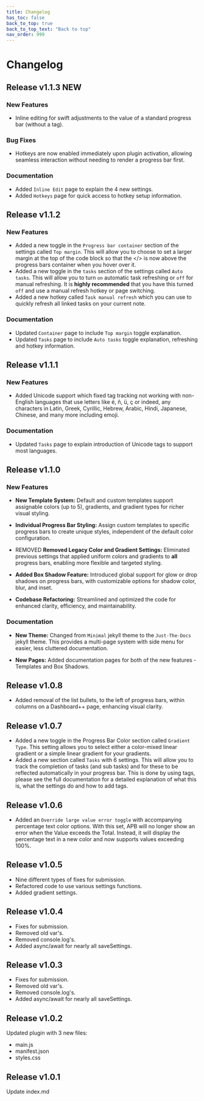 ```yaml
---
title: Changelog
has_toc: false
back_to_top: true
back_to_top_text: "Back to top"
nav_order: 999
---
```


# Changelog

## Release v1.1.3 <span class="label label-green badge">NEW</span>
### New Features
- Inline editing for swift adjustments to the value of a standard progress bar (without a tag).

### Bug Fixes
- Hotkeys are now enabled immediately upon plugin activation, allowing seamless interaction without needing to render a progress bar first.

### Documentation
- Added `Inline Edit` page to explain the 4 new settings.
- Added `Hotkeys` page for quick access to hotkey setup information.

## Release v1.1.2
### New Features
- Added a new toggle in the `Progress bar container` section of the settings called `Top margin`.  This will allow you to choose to set a larger margin at the top of the code block so that the </> is now above the progress bars container when you hover over it.
- Added a new toggle in the `tasks` section of the settings called `Auto tasks`.  This will allow you to turn `on` automatic task refreshing or `off` for manual refreshing.  It is **highly recommended** that you have this turned `off` and use a manual refresh hotkey or page switching.
- Added a new hotkey called `Task manual refresh` which you can use to quickly refresh all linked tasks on your current note.

### Documentation
- Updated `Container` page to include `Top margin` toggle explanation.
- Updated `Tasks` page to include `Auto tasks` toggle explanation, refreshing and hotkey information.

## Release v1.1.1
### New Features
- Added Unicode support which fixed tag tracking not working with non-English languages that use letters like é, ñ, ü, ç or indeed, any characters in Latin, Greek, Cyrillic, Hebrew, Arabic, Hindi, Japanese, Chinese, and many more including emoji.

### Documentation
- Updated `Tasks` page to explain introduction of Unicode tags to support most languages.

## Release v1.1.0
### New Features
- **New Template System:** Default and custom templates support assignable colors (up to 5), gradients, and gradient types for richer visual styling.
- **Individual Progress Bar Styling:** Assign custom templates to specific progress bars to create unique styles, independent of the default color configuration.

- <span class="label label-red badge">REMOVED</span> **Removed Legacy Color and Gradient Settings:** Eliminated previous settings that applied uniform colors and gradients to **all** progress bars, enabling more flexible and targeted styling.

- **Added Box Shadow Feature:** Introduced global support for glow or drop shadows on progress bars, with customizable options for shadow color, blur, and inset.

- **Codebase Refactoring:** Streamlined and optimized the code for enhanced clarity, efficiency, and maintainability.

### Documentation
- **New Theme:** Changed from `Minimal` jekyll theme to the `Just-The-Docs` jekyll theme.  This provides a multi-page system with side menu for easier, less cluttered documentation.

- **New Pages:** Added documentation pages for both of the new features - Templates and Box Shadows.


## Release v1.0.8
- Added removal of the list bullets, to the left of progress bars, within columns on a Dashboard++ page, enhancing visual clarity.

## Release v1.0.7
- Added a new toggle in the Progress Bar Color section called `Gradient Type`. This setting allows you to select either a color-mixed linear gradient or a simple linear gradient for your gradients.
- Added a new section called `Tasks` with 6 settings.
This will allow you to track the completion of tasks (and sub tasks) and for these to be reflected automatically in your progress bar.
This is done by using tags, please see the full documentation for a detailed explanation of what this is, what the settings do and how to add tags.

## Release v1.0.6
- Added an `Override large value error toggle` with accompanying percentage text color options.
With this set, APB will no longer show an error when the Value exceeds the Total. Instead, it will display the percentage text in a new color and now supports values exceeding 100%.

## Release v1.0.5
- Nine different types of fixes for submission.
- Refactored code to use various settings functions.
- Added gradient settings.

## Release v1.0.4
- Fixes for submission.
- Removed old var's.
- Removed console.log's.
- Added async/await for nearly all saveSettings.

## Release v1.0.3
- Fixes for submission.
- Removed old var's.
- Removed console.log's.
- Added async/await for nearly all saveSettings.

## Release v1.0.2
Updated plugin with 3 new files:
- main.js
- manifest.json
- styles.css

## Release v1.0.1
Update index.md
